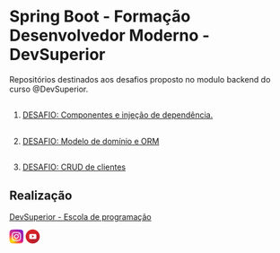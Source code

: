 <h1>Spring Boot - Formação Desenvolvedor Moderno - DevSuperior</h1>

Repositórios destinados aos desafios proposto no modulo backend do curso @DevSuperior. 

##

1. [DESAFIO: Componentes e injeção de dependência.](https://github.com/wellingtonrsdev/FDM-backend/tree/main/DesafioUm)

   ##

1. [DESAFIO: Modelo de domínio e ORM](https://github.com/wellingtonrsdev/FDM-backend/tree/main/DesafioDois)

   ##

1. [DESAFIO: CRUD de clientes](https://github.com/wellingtonrsdev/FDM-backend/tree/main/DesafioTres)

#### 









## Realização

[DevSuperior - Escola de programação](https://devsuperior.com.br/)

[![DevSuperior no Instagram](https://raw.githubusercontent.com/devsuperior/bds-assets/main/ds/ig-icon.png)](https://instagram.com/devsuperior.ig) ![DevSuperior no Youtube](https://raw.githubusercontent.com/devsuperior/bds-assets/main/ds/yt-icon.png)
